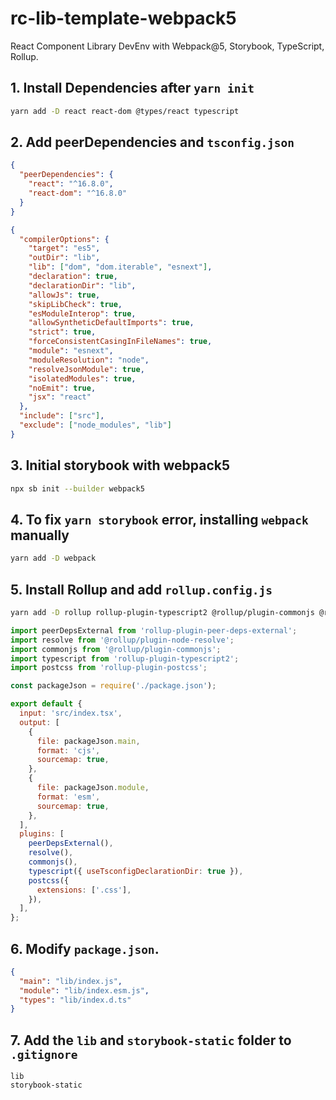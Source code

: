 # rc-lib-template-webpack5

React Component Library DevEnv with Webpack@5, Storybook, TypeScript, Rollup.

## 1. Install Dependencies after `yarn init`

```bash
yarn add -D react react-dom @types/react typescript
```

## 2. Add peerDependencies and `tsconfig.json`

```json
{
  "peerDependencies": {
    "react": "^16.8.0",
    "react-dom": "^16.8.0"
  }
}
```

```json
{
  "compilerOptions": {
    "target": "es5",
    "outDir": "lib",
    "lib": ["dom", "dom.iterable", "esnext"],
    "declaration": true,
    "declarationDir": "lib",
    "allowJs": true,
    "skipLibCheck": true,
    "esModuleInterop": true,
    "allowSyntheticDefaultImports": true,
    "strict": true,
    "forceConsistentCasingInFileNames": true,
    "module": "esnext",
    "moduleResolution": "node",
    "resolveJsonModule": true,
    "isolatedModules": true,
    "noEmit": true,
    "jsx": "react"
  },
  "include": ["src"],
  "exclude": ["node_modules", "lib"]
}
```

## 3. Initial storybook with webpack5

```bash
npx sb init --builder webpack5
```

## 4. To fix `yarn storybook` error, installing `webpack` manually

```bash
yarn add -D webpack
```

## 5. Install Rollup and add `rollup.config.js`

```bash
yarn add -D rollup rollup-plugin-typescript2 @rollup/plugin-commonjs @rollup/plugin-node-resolve rollup-plugin-peer-deps-external rollup-plugin-postcss postcss
```

```js
import peerDepsExternal from 'rollup-plugin-peer-deps-external';
import resolve from '@rollup/plugin-node-resolve';
import commonjs from '@rollup/plugin-commonjs';
import typescript from 'rollup-plugin-typescript2';
import postcss from 'rollup-plugin-postcss';

const packageJson = require('./package.json');

export default {
  input: 'src/index.tsx',
  output: [
    {
      file: packageJson.main,
      format: 'cjs',
      sourcemap: true,
    },
    {
      file: packageJson.module,
      format: 'esm',
      sourcemap: true,
    },
  ],
  plugins: [
    peerDepsExternal(),
    resolve(),
    commonjs(),
    typescript({ useTsconfigDeclarationDir: true }),
    postcss({
      extensions: ['.css'],
    }),
  ],
};
```

## 6. Modify `package.json`.

```json
{
  "main": "lib/index.js",
  "module": "lib/index.esm.js",
  "types": "lib/index.d.ts"
}
```

## 7. Add the `lib` and `storybook-static` folder to `.gitignore`

```
lib
storybook-static
```
